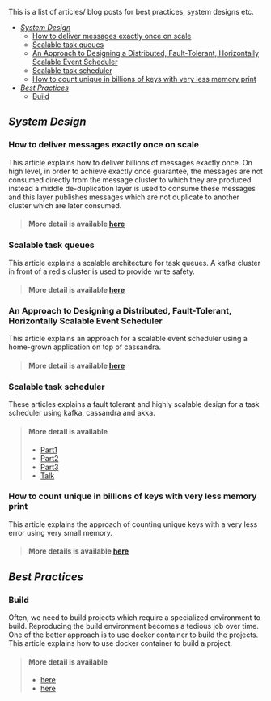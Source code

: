 This is a list of articles/ blog posts for best practices, system designs etc.
- [*System Design*](#system-design)
  - [How to deliver messages exactly once on scale](#how-to-deliver-messages-exactly-once-on-scale)
  - [Scalable task queues](#scalable-task-queues)
  - [An Approach to Designing a Distributed, Fault-Tolerant, Horizontally Scalable Event Scheduler](#an-approach-to-designing-a-distributed-fault-tolerant-horizontally-scalable-event-scheduler)
  - [Scalable task scheduler](#scalable-task-scheduler)
  - [How to count unique in billions of keys with very less memory print](#how-to-count-unique-in-billions-of-keys-with-very-less-memory-print)
- [*Best Practices*](#best-practices)
  - [Build](#build)


## *System Design*

### How to deliver messages exactly once on scale

This article explains how to deliver billions of messages exactly once. On high level, in order to achieve exactly once guarantee, the messages are not consumed directly from the message cluster to which they are produced instead a middle de-duplication layer is used to consume these messages and this layer publishes messages which are not duplicate to another cluster which are later consumed.

> #### More detail is available [here](https://segment.com/blog/exactly-once-delivery/)

### Scalable task queues

This article explains a scalable architecture for task queues. A kafka cluster in front of a redis cluster is used to provide write safety.

> #### More detail is available [here](https://slack.engineering/scaling-slacks-job-queue-687222e9d100)


### An Approach to Designing a Distributed, Fault-Tolerant, Horizontally Scalable Event Scheduler

This article explains an approach for a scalable event scheduler using a home-grown application on top of cassandra.

> #### More detail is available [here](https://medium.com/walmartlabs/an-approach-to-designing-distributed-fault-tolerant-horizontally-scalable-event-scheduler-278c9c380637)

### Scalable task scheduler

These articles explains a fault tolerant and highly scalable design for a task scheduler using kafka, cassandra and akka.

> #### More detail is available
> - [Part1](https://www.pagerduty.com/eng/distributed-task-scheduling-pt1/)
> - [Part2](https://www.pagerduty.com/eng/distributed-task-scheduling-pt2/)
> - [Part3](https://www.pagerduty.com/eng/distributed-task-scheduling-3/)
> - [Talk](https://www.youtube.com/watch?v=s3GfXTnzG_Y)

### How to count unique in billions of keys with very less memory print

This article explains the approach of counting unique keys with a very less error using very small memory.

> #### More details is available [here](http://highscalability.com/blog/2012/4/5/big-data-counting-how-to-count-a-billion-distinct-objects-us.html)

## *Best Practices*

### Build

Often, we need to build projects which require a specialized environment to build. Reproducing the build environment becomes a tedious job over time.
One of the better approach is to use docker container to build the projects.
This article explains how to use docker container to build a project.

> #### More detail is available
> - [here](https://mikulskibartosz.name/how-to-build-a-project-inside-a-docker-container-fd575058bf4a)
> - [here](https://dzone.com/articles/maven-build-local-project-with-docker-why)
